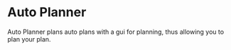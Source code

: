 # Auto Planner

Auto Planner plans auto plans with a gui for planning, thus allowing you to
plan your plan.